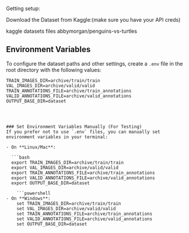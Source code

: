 Getting setup:

Download the Dataset from Kaggle:(make sure you have your API creds)

kaggle datasets files abbymorgan/penguins-vs-turtles


## Environment Variables
To configure the dataset paths and other settings, create a `.env` file in the root directory with the following values:

```plaintext
TRAIN_IMAGES_DIR=archive/train/train
VAL_IMAGES_DIR=archive/valid/valid
TRAIN_ANNOTATIONS_FILE=archive/train_annotations
VALID_ANNOTATIONS_FILE=archive/valid_annotations
OUTPUT_BASE_DIR=dataset




### Set Environment Variables Manually (For Testing)
If you prefer not to use `.env` files, you can manually set environment variables in your terminal:

- On **Linux/Mac**:

  ```bash
  export TRAIN_IMAGES_DIR=archive/train/train
  export VAL_IMAGES_DIR=archive/valid/valid
  export TRAIN_ANNOTATIONS_FILE=archive/train_annotations
  export VALID_ANNOTATIONS_FILE=archive/valid_annotations
  export OUTPUT_BASE_DIR=dataset

    ```powershell
- On **Windows**:
    set TRAIN_IMAGES_DIR=archive/train/train
    set VAL_IMAGES_DIR=archive/valid/valid
    set TRAIN_ANNOTATIONS_FILE=archive/train_annotations
    set VALID_ANNOTATIONS_FILE=archive/valid_annotations
    set OUTPUT_BASE_DIR=dataset


